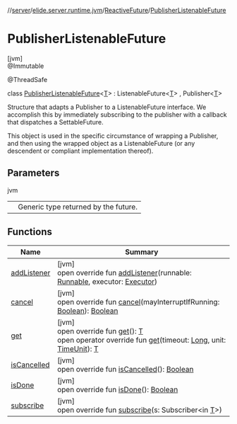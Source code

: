 //[server](../../../../index.md)/[elide.server.runtime.jvm](../../index.md)/[ReactiveFuture](../index.md)/[PublisherListenableFuture](index.md)

# PublisherListenableFuture

[jvm]\
@Immutable

@ThreadSafe

class [PublisherListenableFuture](index.md)&lt;[T](index.md)&gt; : ListenableFuture&lt;[T](index.md)&gt; , Publisher&lt;[T](index.md)&gt; 

Structure that adapts a Publisher to a ListenableFuture interface. We accomplish this by immediately subscribing to the publisher with a callback that dispatches a SettableFuture.

This object is used in the specific circumstance of wrapping a Publisher, and then using the wrapped object as a ListenableFuture (or any descendent or compliant implementation thereof).

## Parameters

jvm

| | |
|---|---|
|  | <T> Generic type returned by the future. </T> |

## Functions

| Name | Summary |
|---|---|
| [addListener](add-listener.md) | [jvm]<br>open override fun [addListener](add-listener.md)(runnable: [Runnable](https://docs.oracle.com/javase/8/docs/api/java/lang/Runnable.html), executor: [Executor](https://docs.oracle.com/javase/8/docs/api/java/util/concurrent/Executor.html)) |
| [cancel](cancel.md) | [jvm]<br>open override fun [cancel](cancel.md)(mayInterruptIfRunning: [Boolean](https://kotlinlang.org/api/latest/jvm/stdlib/kotlin/-boolean/index.html)): [Boolean](https://kotlinlang.org/api/latest/jvm/stdlib/kotlin/-boolean/index.html) |
| [get](get.md) | [jvm]<br>open override fun [get](get.md)(): [T](index.md)<br>open operator override fun [get](get.md)(timeout: [Long](https://kotlinlang.org/api/latest/jvm/stdlib/kotlin/-long/index.html), unit: [TimeUnit](https://docs.oracle.com/javase/8/docs/api/java/util/concurrent/TimeUnit.html)): [T](index.md) |
| [isCancelled](is-cancelled.md) | [jvm]<br>open override fun [isCancelled](is-cancelled.md)(): [Boolean](https://kotlinlang.org/api/latest/jvm/stdlib/kotlin/-boolean/index.html) |
| [isDone](is-done.md) | [jvm]<br>open override fun [isDone](is-done.md)(): [Boolean](https://kotlinlang.org/api/latest/jvm/stdlib/kotlin/-boolean/index.html) |
| [subscribe](subscribe.md) | [jvm]<br>open override fun [subscribe](subscribe.md)(s: Subscriber&lt;in [T](index.md)&gt;) |
